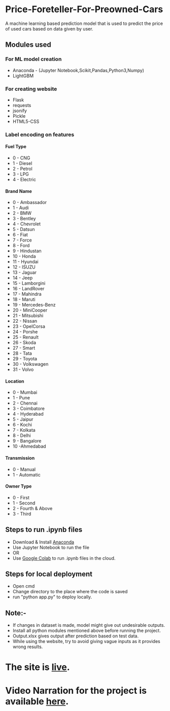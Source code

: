 # Price-Foreteller-For-Preowned-Cars

A machine learning based prediction model that is used to predict the price of used cars based on data given by user.
 
## Modules used

### For ML model creation

* Anaconda - (Jupyter Notebook,Scikit,Pandas,Python3,Numpy)
* LightGBM

### For creating website

* Flask
* requests
* jsonify
* Pickle
* HTML5-CSS

### Label encoding on features

#### Fuel Type

* 0 - CNG
* 1 - Diesel 
* 2 - Petrol
* 3 - LPG
* 4 - Electric

#### Brand Name

* 0 - Ambassador
* 1 - Audi
* 2 - BMW
* 3 - Bentley
* 4 - Chevrolet
* 5 - Datsun
* 6 - Fiat
* 7 - Force
* 8 - Ford
* 9 - Hindustan
* 10 - Honda
* 11 - Hyundai
* 12 - ISUZU
* 13 - Jaguar
* 14 - Jeep
* 15 - Lamborgini
* 16 - LandRover
* 17 - Mahindra
* 18 - Maruti
* 19 - Mercedes-Benz
* 20 - MiniCooper
* 21 - Mitsubishi
* 22 - Nissan
* 23 - OpelCorsa
* 24 - Porshe
* 25 - Renault
* 26 - Skoda
* 27 - Smart
* 28 - Tata
* 29 - Toyota
* 30 - Volkswagen
* 31 - Volvo

#### Location

* 0 - Mumbai
* 1 - Pune
* 2 - Chennai
* 3 - Coimbatore
* 4 - Hyderabad
* 5 - Jaipur
* 6 - Kochi
* 7 - Kolkata
* 8 - Delhi 
* 9 - Bangalore 
* 10 -Ahmedabad

#### Transmission

* 0 - Manual
* 1 - Automatic

#### Owner Type

* 0 - First
* 1 - Second
* 2 - Fourth & Above
* 3 - Third

## Steps to run .ipynb files

* Download & Install [Anaconda](https://www.anaconda.com/)
* Use Jupyter Notebook to run the file
* OR
* Use [Google Colab](https://colab.research.google.com/notebooks/) to run .ipynb files in the cloud.

## Steps for local deployment

* Open cmd
* Change directory to the place where the code is saved
* run "python app.py" to deploy locally. 

## Note:-

* If changes in dataset is made, model might give out undesirable outputs.
* Install all python modules mentioned above before running the project.
* Output.xlsx gives output after prediction based on test data.
* While using the website, try to avoid giving vague inputs as it provides wrong results.

# The site is [live](https://used-car-price-predictor.herokuapp.com/).
# Video Narration for the project is available [here](https://www.youtube.com/watch?v=ArPTzNlqqkM).
